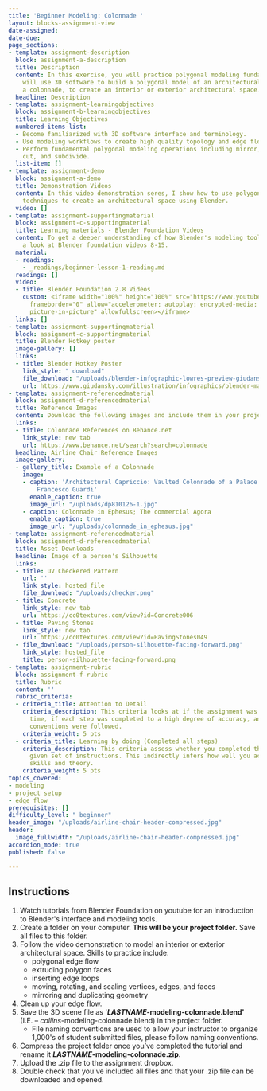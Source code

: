 ```yaml
---
title: 'Beginner Modeling: Colonnade '
layout: blocks-assignment-view
date-assigned: 
date-due: 
page_sections:
- template: assignment-description
  block: assignment-a-description
  title: Description
  content: In this exercise, you will practice polygonal modeling fundamentals and
    will use 3D software to build a polygonal model of an architectural feature, called
    a colonnade, to create an interior or exterior architectural space.
  headline: Description
- template: assignment-learningobjectives
  block: assignment-b-learningobjectives
  title: Learning Objectives
  numbered-items-list:
  - Become familiarized with 3D software interface and terminology.
  - Use modeling workflows to create high quality topology and edge flow.
  - Perform fundamental polygonal modeling operations including mirror, extrude, loop
    cut, and subdivide.
  list-item: []
- template: assignment-demo
  block: assignment-a-demo
  title: Demonstration Videos
  content: In this video demonstration seres, I show how to use polygonal modeling
    techniques to create an architectural space using Blender.
  video: []
- template: assignment-supportingmaterial
  block: assignment-c-supportingmaterial
  title: Learning materials - Blender Foundation Videos
  content: To get a deeper understanding of how Blender's modeling tools work, have
    a look at Blender foundation videos 8-15.
  material:
  - readings:
    - _readings/beginner-lesson-1-reading.md
  readings: []
  video:
  - title: Blender Foundation 2.8 Videos
    custom: <iframe width="100%" height="100%" src="https://www.youtube-nocookie.com/embed/videoseries?list=PLa1F2ddGya_-UvuAqHAksYnB0qL9yWDO6"
      frameborder="0" allow="accelerometer; autoplay; encrypted-media; gyroscope;
      picture-in-picture" allowfullscreen></iframe>
  links: []
- template: assignment-supportingmaterial
  block: assignment-c-supportingmaterial
  title: Blender Hotkey poster
  image-gallery: []
  links:
  - title: Blender Hotkey Poster
    link_style: " download"
    file_download: "/uploads/blender-infographic-lowres-preview-giudansky.jpg"
    url: https://www.giudansky.com/illustration/infographics/blender-map
- template: assignment-referencedmaterial
  block: assignment-d-referencedmaterial
  title: Reference Images
  content: Download the following images and include them in your project folder.
  links:
  - title: Colonnade References on Behance.net
    link_style: new tab
    url: https://www.behance.net/search?search=colonnade
  headline: Airline Chair Reference Images
  image-gallery:
  - gallery_title: Example of a Colonnade
    image:
    - caption: 'Architectural Capriccio: Vaulted Colonnade of a Palace (1712–93) by
        Francesco Guardi'
      enable_caption: true
      image_url: "/uploads/dp810126-1.jpg"
    - caption: Colonnade in Ephesus; The commercial Agora
      enable_caption: true
      image_url: "/uploads/colonnade_in_ephesus.jpg"
- template: assignment-referencedmaterial
  block: assignment-d-referencedmaterial
  title: Asset Downloads
  headline: Image of a person's Silhouette
  links:
  - title: UV Checkered Pattern
    url: ''
    link_style: hosted_file
    file_download: "/uploads/checker.png"
  - title: Concrete
    link_style: new tab
    url: https://cc0textures.com/view?id=Concrete006
  - title: Paving Stones
    link_style: new tab
    url: https://cc0textures.com/view?id=PavingStones049
  - file_download: "/uploads/person-silhouette-facing-forward.png"
    link_style: hosted_file
    title: person-silhouette-facing-forward.png
- template: assignment-rubric
  block: assignment-f-rubric
  title: Rubric
  content: ''
  rubric_criteria:
  - criteria_title: Attention to Detail
    criteria_description: This criteria looks at if the assignment was submitted on
      time, if each step was completed to a high degree of accuracy, and if file naming
      conventions were followed.
    criteria_weight: 5 pts
  - criteria_title: Learning by doing (Completed all steps)
    criteria_description: This criteria assess whether you completed the assignment's
      given set of instructions. This indirectly infers how well you acquired foundational
      skills and theory.
    criteria_weight: 5 pts
topics_covered:
- modeling
- project setup
- edge flow
prerequisites: []
difficulty_level: " beginner"
header_image: "/uploads/airline-chair-header-compressed.jpg"
header:
  image_fullwidth: "/uploads/airline-chair-header-compressed.jpg"
accordion_mode: true
published: false

---
```

## Instructions

1. Watch tutorials from Blender Foundation on youtube for an introduction to Blender's interface and modeling tools.
2. Create a folder on your computer. **This will be your project folder.** Save all files to this folder.
3. Follow the video demonstration to model an interior or exterior architectural space. Skills to practice include:
   * polygonal edge flow
   * extruding polygon faces
   * inserting edge loops
   * moving, rotating, and scaling vertices, edges, and faces
   * mirroring and duplicating geometry
4. Clean up your [edge flow](https://www.youtube.com/watch?v=Lip59doQQRk).
5. Save the 3D scene file as '**_LASTNAME_-modeling-colonnade.blend'** (I.E. – _collins_-modeling-colonnade.blend) in the project folder.
   * File naming conventions are used to allow your instructor to organize 1,000's of student submitted files, please follow naming conventions.
6. Compress the project folder once you’ve completed the tutorial and rename it **_LASTNAME_-modeling-colonnade.zip.**
7. Upload the .zip file to the assignment dropbox.
8. Double check that you've included all files and that your .zip file can be downloaded and opened.